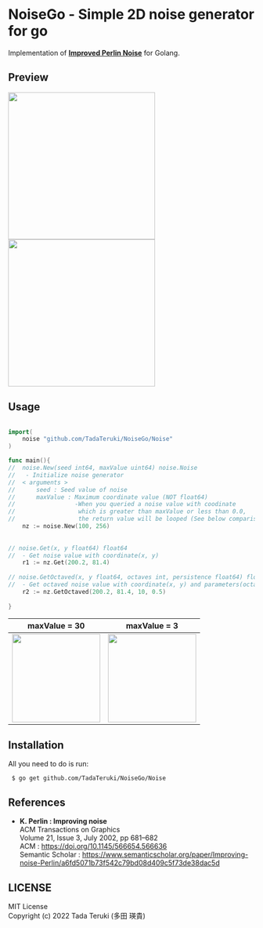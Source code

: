 # NoiseGo - Simple 2D noise generator for go

Implementation of [**Improved Perlin Noise**](https://doi.org/10.1145/566654.566636) for Golang.

## Preview

<img src="https://user-images.githubusercontent.com/69315285/150670088-e690b5f4-b15f-4950-b959-a143277994f1.png" height="300"> <img src="https://user-images.githubusercontent.com/69315285/150670142-3a5530cf-30f3-4dd7-9d34-36e9aec0c988.png" height="300">


## Usage

```go

import(
    noise "github.com/TadaTeruki/NoiseGo/Noise"
)

func main(){
//  noise.New(seed int64, maxValue uint64) noise.Noise             
//   - Initialize noise generator                     
//  < arguments >                                     
//      seed : Seed value of noise            
//      maxValue : Maximum coordinate value (NOT float64)
//                 -When you queried a noise value with coodinate
//                  which is greater than maxValue or less than 0.0,
//                  the return value will be looped (See below comparison).
    nz := noise.New(100, 256)
    
    
// noise.Get(x, y float64) float64
//  - Get noise value with coordinate(x, y)
    r1 := nz.Get(200.2, 81.4)
    
// noise.GetOctaved(x, y float64, octaves int, persistence float64) float64
//  - Get octaved noise value with coordinate(x, y) and parameters(octaves, persistence)
    r2 := nz.GetOctaved(200.2, 81.4, 10, 0.5)
 
}
```

|maxValue = 30|maxValue = 3|
|---|---|
|<img src="https://user-images.githubusercontent.com/69315285/150671923-ce22fbfd-6397-456f-bedc-d9823f9a6bf9.png" height="180">|<img src="https://user-images.githubusercontent.com/69315285/150671993-3256f67b-be14-4a1c-bc5f-9dffcce59e50.png" height="180">|

## Installation

All you need to do is run:<br>

```
 $ go get github.com/TadaTeruki/NoiseGo/Noise
```

## References

 - **K. Perlin : Improving noise** <br>
  ACM Transactions on Graphics <br>
  Volume 21, Issue 3, July 2002, pp 681–682<br>
  ACM : https://doi.org/10.1145/566654.566636<br>
  Semantic Scholar : https://www.semanticscholar.org/paper/Improving-noise-Perlin/a6fd5071b73f542c79bd08d409c5f73de38dac5d<br>

## LICENSE

MIT License<br>
Copyright (c) 2022 Tada Teruki (多田 瑛貴)
